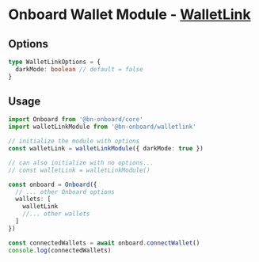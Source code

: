 # Onboard Wallet Module - [WalletLink](https://walletlink.org/)

## Options

```typescript
type WalletLinkOptions = {
  darkMode: boolean // default = false
}
```

## Usage

```typescript
import Onboard from '@bn-onboard/core'
import walletLinkModule from '@bn-onboard/walletlink'

// initialize the module with options
const walletLink = walletLinkModule({ darkMode: true })

// can also initialize with no options...
// const walletLink = walletLinkModule()

const onboard = Onboard({
  // ... other Onboard options
  wallets: [
    walletLink
    //... other wallets
  ]
})

const connectedWallets = await onboard.connectWallet()
console.log(connectedWallets)
```
